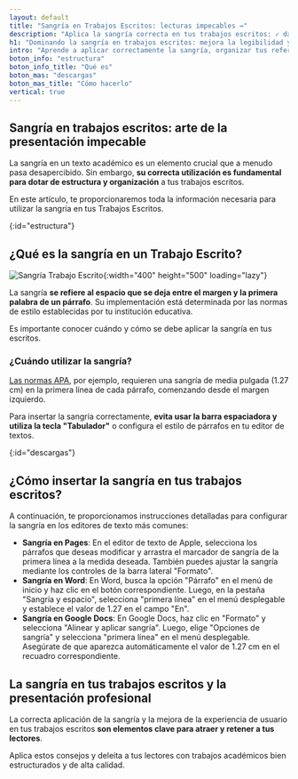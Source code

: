 ```yaml
---
layout: default
title: "Sangría en Trabajos Escritos: lecturas impecables ⇛"
description: "Aplica la sangría correcta en tus trabajos escritos: ✓ dales un aspecto profesional. ✓ Evita errores. ✓ Mejora la legibilidad. ¡Explora nuestras técnicas!"
h1: "Dominando la sangría en trabajos escritos: mejora la legibilidad y la experiencia del lector"
intro: "Aprende a aplicar correctamente la sangría, organizar tus referencias bibliográficas y mejorar la legibilidad. Impulsa la calidad de tus trabajos académicos y sorprende a tus lectores."
boton_info: "estructura"
boton_info_title: "Qué es"
boton_mas: "descargas"
boton_mas_title: "Cómo hacerlo"
vertical: true
---
```

## Sangría en trabajos escritos: arte de la presentación impecable

La sangría en un texto académico es un elemento crucial que a menudo pasa desapercibido. Sin embargo, **su correcta utilización es fundamental para dotar de estructura y organización** a tus trabajos escritos.

En este artículo, te proporcionaremos toda la información necesaria para utilizar la sangría en tus Trabajos Escritos.
<!-- Anclaje para que la barra fijada no cubra el siguiente subtítulo -->
{:id="estructura"}

## ¿Qué es la sangría en un Trabajo Escrito?

![Sangría Trabajo Escrito]({{'img/sangria-trabajo-escrito.webp'|relative_url}} "Ejemplo de Sangría"){:width="400" height="500" loading="lazy"}

La sangría **se refiere al espacio que se deja entre el margen y la primera palabra de un párrafo**. Su implementación está determinada por las normas de estilo establecidas por tu institución educativa.

Es importante conocer cuándo y cómo se debe aplicar la sangría en tus escritos.

### ¿Cuándo utilizar la sangría?

[Las normas APA]({{'normas-apa'|relative_url}}), por ejemplo, requieren una sangría de media pulgada (1.27 cm) en la primera línea de cada párrafo, comenzando desde el margen izquierdo.

Para insertar la sangría correctamente, **evita usar la barra espaciadora y utiliza la tecla "Tabulador"** o configura el estilo de párrafos en tu editor de textos.
<!-- Anclaje para que la barra fijada no cubra el siguiente subtítulo -->
{:id="descargas"}

## ¿Cómo insertar la sangría en tus trabajos escritos?

A continuación, te proporcionamos instrucciones detalladas para configurar la sangría en los editores de texto más comunes:

* **Sangría en Pages**: En el editor de texto de Apple, selecciona los párrafos que deseas modificar y arrastra el marcador de sangría de la primera línea a la medida deseada. También puedes ajustar la sangría mediante los controles de la barra lateral "Formato".
* **Sangría en Word**: En Word, busca la opción "Párrafo" en el menú de inicio y haz clic en el botón correspondiente. Luego, en la pestaña "Sangría y espacio", selecciona "primera línea" en el menú desplegable y establece el valor de 1.27 en el campo "En".
* **Sangría en Google Docs**: En Google Docs, haz clic en "Formato" y selecciona "Alinear y aplicar sangría". Luego, elige "Opciones de sangría" y selecciona "primera línea" en el menú desplegable. Asegúrate de que aparezca automáticamente el valor de 1.27 cm en el recuadro correspondiente.

## La sangría en tus trabajos escritos y la presentación profesional

La correcta aplicación de la sangría y la mejora de la experiencia de usuario en tus trabajos escritos **son elementos clave para atraer y retener a tus lectores**.

Aplica estos consejos y deleita a tus lectores con trabajos académicos bien estructurados y de alta calidad.
